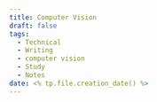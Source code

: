```yaml
---
title: Computer Vision
draft: false
tags:
  - Technical   
  - Writing
  - computer vision
  - Study
  - Notes
date: <% tp.file.creation_date() %>
---
```

